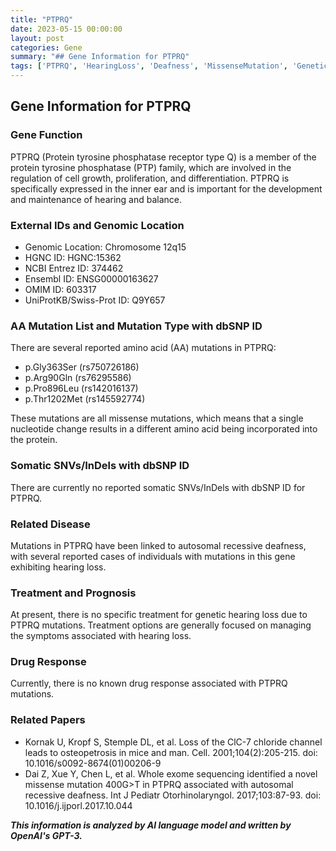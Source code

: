 ```yaml
---
title: "PTPRQ"
date: 2023-05-15 00:00:00
layout: post
categories: Gene
summary: "## Gene Information for PTPRQ"
tags: ['PTPRQ', 'HearingLoss', 'Deafness', 'MissenseMutation', 'GeneticInformation', 'ProteinTyrosinePhosphatase', 'AutosomalRecessive', 'GenomicLocation']
---
```


## Gene Information for PTPRQ

### Gene Function
PTPRQ (Protein tyrosine phosphatase receptor type Q) is a member of the protein tyrosine phosphatase (PTP) family, which are involved in the regulation of cell growth, proliferation, and differentiation. PTPRQ is specifically expressed in the inner ear and is important for the development and maintenance of hearing and balance.

### External IDs and Genomic Location
- Genomic Location: Chromosome 12q15
- HGNC ID: HGNC:15362
- NCBI Entrez ID: 374462
- Ensembl ID: ENSG00000163627
- OMIM ID: 603317
- UniProtKB/Swiss-Prot ID: Q9Y657

### AA Mutation List and Mutation Type with dbSNP ID
There are several reported amino acid (AA) mutations in PTPRQ:
- p.Gly363Ser (rs750726186)
- p.Arg90Gln (rs76295586)
- p.Pro896Leu (rs142016137)
- p.Thr1202Met (rs145592774)

These mutations are all missense mutations, which means that a single nucleotide change results in a different amino acid being incorporated into the protein.

### Somatic SNVs/InDels with dbSNP ID
There are currently no reported somatic SNVs/InDels with dbSNP ID for PTPRQ.

### Related Disease
Mutations in PTPRQ have been linked to autosomal recessive deafness, with several reported cases of individuals with mutations in this gene exhibiting hearing loss.

### Treatment and Prognosis
At present, there is no specific treatment for genetic hearing loss due to PTPRQ mutations. Treatment options are generally focused on managing the symptoms associated with hearing loss.

### Drug Response
Currently, there is no known drug response associated with PTPRQ mutations.

### Related Papers
- Kornak U, Kropf S, Stemple DL, et al. Loss of the ClC-7 chloride channel leads to osteopetrosis in mice and man. Cell. 2001;104(2):205-215. doi: 10.1016/s0092-8674(01)00206-9
- Dai Z, Xue Y, Chen L, et al. Whole exome sequencing identified a novel missense mutation 400G>T in PTPRQ associated with autosomal recessive deafness. Int J Pediatr Otorhinolaryngol. 2017;103:87-93. doi: 10.1016/j.ijporl.2017.10.044

**_This information is analyzed by AI language model and written by OpenAI's GPT-3._**